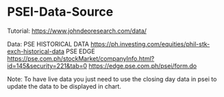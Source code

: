 # PSEI-Data-Source

Tutorial: 
https://www.johndeoresearch.com/data/

Data:
PSE HISTORICAL DATA
https://ph.investing.com/equities/phil-stk-exch-historical-data
PSE EDGE
https://pse.com.ph/stockMarket/companyInfo.html?id=145&security=221&tab=0
https://edge.pse.com.ph/psei/form.do

Note:
To have live data you just need to use the closing day data in psei to update the data to be displayed in chart.
